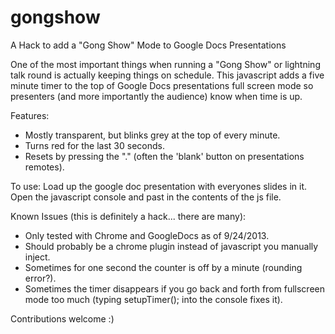 gongshow
========

A Hack to add a "Gong Show" Mode to Google Docs Presentations

One of the most important things when running a "Gong Show" or lightning talk round is actually keeping things on schedule.  This javascript adds a five minute timer to the top of Google Docs presentations full screen mode so presenters (and more importantly the audience) know when time is up.

Features:
* Mostly transparent, but blinks grey at the top of every minute.
* Turns red for the last 30 seconds.
* Resets by pressing the "." (often the 'blank' button on presentations remotes).

To use: Load up the google doc presentation with everyones slides in it.  Open the javascript console and past in the contents of the js file.

Known Issues (this is definitely a hack... there are many):
* Only tested with Chrome and GoogleDocs as of 9/24/2013.
* Should probably be a chrome plugin instead of javascript you manually inject.
* Sometimes for one second the counter is off by a minute (rounding error?).
* Sometimes the timer disappears if you go back and forth from fullscreen mode too much (typing setupTimer(); into the console fixes it).

Contributions welcome :)
